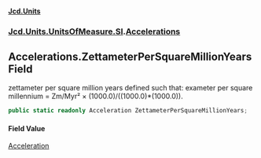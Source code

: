 #### [Jcd.Units](index 'index')
### [Jcd.Units.UnitsOfMeasure.SI](Jcd.Units.UnitsOfMeasure.SI 'Jcd.Units.UnitsOfMeasure.SI').[Accelerations](Accelerations 'Jcd.Units.UnitsOfMeasure.SI.Accelerations')

## Accelerations.ZettameterPerSquareMillionYears Field

zettameter per square million years defined such that: exameter per square millennium = Zm/Myr² ×
(1000.0)/((1000.0)*(1000.0)).

```csharp
public static readonly Acceleration ZettameterPerSquareMillionYears;
```

#### Field Value
[Acceleration](Acceleration 'Jcd.Units.UnitTypes.Acceleration')